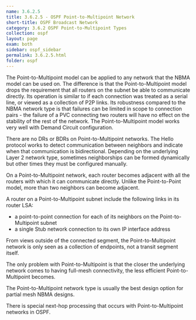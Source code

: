 ```yaml
---
name: 3.6.2.5
title: 3.6.2.5 - OSPF Point-to-Multipoint Network
short-title: OSPF Broadcast Network
category: 3.6.2 OSPF Point-to-Multipoint Types
collection: ospf
layout: page
exam: both
sidebar: ospf_sidebar
permalink: 3.6.2.5.html
folder: ospf
---
```

The Point-to-Multipoint model can be applied to any network that the NBMA model can be used on. The difference is that the Point-to-Multipoint model drops the requirement that all routers on the subnet be able to communicate directly. Its operation is similar to if each connection was treated as a serial line, or viewed as a collection of P2P links. Its robustness compared to the NBMA network type is that failures can be limited in scope to connection pairs - the failure of a PVC connecting two routers will have no effect on the stability of the rest of the network. The Point-to-Multipoint model works very well with Demand Circuit configuration.

There are no DRs or BDRs on Point-to-Multipoint networks. The Hello protocol works to detect communication between neighbors and indicate when that communication is bidirectional. Depending on the underlying Layer 2 network type, sometimes neighborships can be formed dynamically but other times they must be configured manually.

On a Point-to-Multipoint network, each router becomes adjacent with all the routers with which it can communicate directly. Unlike the Point-to-Point model, more than two neighbors can become adjacent.

A router on a Point-to-Multipoint subnet include the following links in its router LSA:
- a point-to-point connection for each of its neighbors on the Point-to-Multipoint subnet
- a single Stub network connection to its own IP interface address

From views outside of the connected segment, the Point-to-Multipoint network is only seen as a collection of endpoints, not a transit segment itself.

The only problem with Point-to-Multipoint is that the closer the underlying network comes to having full-mesh connectivity, the less efficient Point-to-Multipoint becomes.

The Point-to-Multipoint network type is usually the best design option for partial mesh NBMA designs.

There is special next-hop processing that occurs with Point-to-Multipoint networks in OSPF.
